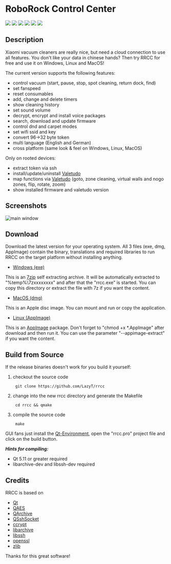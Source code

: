 # **RoboRock Control Center**
[![](https://img.shields.io/github/license/lazyt/rrcc.svg?color=blue)](https://github.com/LazyT/rrcc/blob/master/LICENSE)
[![](https://img.shields.io/badge/paypal-buy%20me%20a%20beer-red.svg)](https://paypal.me/LazyT)
[![](https://img.shields.io/github/downloads/lazyt/rrcc/total.svg?color=orange)](https://github.com/LazyT/rrcc/releases)
[![](https://img.shields.io/github/last-commit/lazyt/rrcc/master.svg?color=yellow)](https://github.com/LazyT/rrcc/commits/master)
[![](https://img.shields.io/github/release-date/lazyt/rrcc.svg?color=brightgreen)](https://github.com/LazyT/rrcc/releases/latest)
[![](https://img.shields.io/github/release/lazyt/rrcc.svg?color=brightgreen)](https://github.com/LazyT/rrcc/releases/latest)

## Description

Xiaomi vacuum cleaners are really nice, but need a cloud connection to use all features. You don't like your data in chinese hands? Then try RRCC for free and use it on Windows, Linux and MacOS!

The current version supports the following features:

* control vacuum (start, pause, stop, spot cleaning, return dock, find)
* set fanspeed
* reset consumables
* add, change and delete timers
* show cleaning history
* set sound volume
* decrypt, encrypt and install voice packages
* search, download and update firmware
* control dnd and carpet modes
* set wifi ssid and key
* convert 96->32 byte token
* multi language (English and German)
* cross platform (same look & feel on Windows, Linux, MacOS)

Only on rooted devices:

* extract token via ssh
* install/update/uninstall [Valetudo](https://github.com/hypfer/valetudo)
* map functions via [Valetudo](https://github.com/hypfer/valetudo) (goto, zone cleaning, virtual walls and nogo zones, flip, rotate, zoom)
* show installed firmware and valetudo version

## Screenshots

![main window](https://raw.github.com/LazyT/rrcc/gh-pages/screenshots/mainwindow.png)

## Download

Download the latest version for your operating system. All 3 files (exe, dmg, AppImage) contain the binary, translations and required libraries to run RRCC on the target platform without installing anything.

* [Windows (exe)](https://github.com/LazyT/rrcc/releases)

This is an [7zip](https://www.7-zip.org) self extracting archive. It will be automatically extracted to "%temp%\7zxxxxxxxx" and after that the "rrcc.exe" is started. You can copy this directory or extract the file with 7z if you want the content.

* [MacOS (dmg)](https://github.com/LazyT/rrcc/releases)

This is an Apple disc image. You can mount and run or copy the application.

* [Linux (AppImage)](https://github.com/LazyT/rrcc/releases)

This is an [AppImage](https://appimage.org) package. Don't forget to "chmod +x *.AppImage" after download and then run it. You can use the parameter "--appimage-extract" if you want the content.

## Build from Source

If the release binaries doesn't work for you build it yourself:

1) checkout the source code

		git clone https://github.com/LazyT/rrcc

2) change into the new rrcc directory and generate the Makefile

		cd rrcc && qmake

3) compile the source code

		make

GUI fans just install the [Qt-Environment](http://www.qt.io/download-open-source), open the "rrcc.pro" project file and click on the build button.

***Hints for compiling:***

 - Qt 5.11 or greater required
 - libarchive-dev and libssh-dev required

## Credits

RRCC is based on

* [Qt](http://www.qt.io)
* [QAES](https://github.com/bricke/Qt-AES)
* [QArchive](https://github.com/antony-jr/QArchive)
* [QSshSocket](https://github.com/mikemvk/QSshSocket)
* [ccrypt](http://ccrypt.sourceforge.net)
* [libarchive](https://www.libarchive.org)
* [libssh](https://www.libssh.org)
* [openssl](https://www.openssl.org)
* [zlib](https://zlib.net)

Thanks for this great software!
